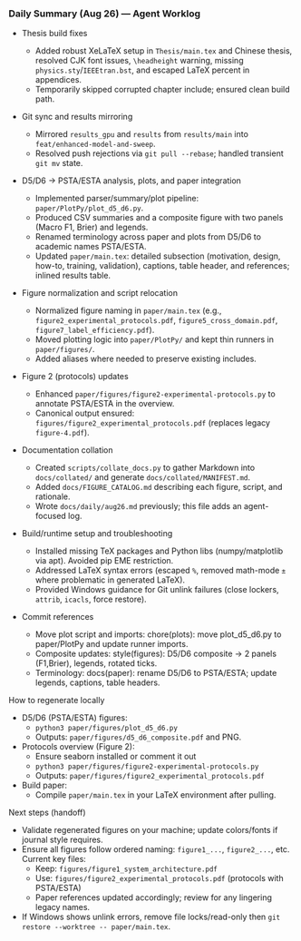 ### Daily Summary (Aug 26) — Agent Worklog

- Thesis build fixes
  - Added robust XeLaTeX setup in `Thesis/main.tex` and Chinese thesis, resolved CJK font issues, `\headheight` warning, missing `physics.sty`/`IEEEtran.bst`, and escaped LaTeX percent in appendices.
  - Temporarily skipped corrupted chapter include; ensured clean build path.

- Git sync and results mirroring
  - Mirrored `results_gpu` and `results` from `results/main` into `feat/enhanced-model-and-sweep`.
  - Resolved push rejections via `git pull --rebase`; handled transient `git mv` state.

- D5/D6 → PSTA/ESTA analysis, plots, and paper integration
  - Implemented parser/summary/plot pipeline: `paper/PlotPy/plot_d5_d6.py`.
  - Produced CSV summaries and a composite figure with two panels (Macro F1, Brier) and legends.
  - Renamed terminology across paper and plots from D5/D6 to academic names PSTA/ESTA.
  - Updated `paper/main.tex`: detailed subsection (motivation, design, how-to, training, validation), captions, table header, and references; inlined results table.

- Figure normalization and script relocation
  - Normalized figure naming in `paper/main.tex` (e.g., `figure2_experimental_protocols.pdf`, `figure5_cross_domain.pdf`, `figure7_label_efficiency.pdf`).
  - Moved plotting logic into `paper/PlotPy/` and kept thin runners in `paper/figures/`.
  - Added aliases where needed to preserve existing includes.

- Figure 2 (protocols) updates
  - Enhanced `paper/figures/figure2-experimental-protocols.py` to annotate PSTA/ESTA in the overview.
  - Canonical output ensured: `figures/figure2_experimental_protocols.pdf` (replaces legacy `figure-4.pdf`).

- Documentation collation
  - Created `scripts/collate_docs.py` to gather Markdown into `docs/collated/` and generate `docs/collated/MANIFEST.md`.
  - Added `docs/FIGURE_CATALOG.md` describing each figure, script, and rationale.
  - Wrote `docs/daily/aug26.md` previously; this file adds an agent-focused log.

- Build/runtime setup and troubleshooting
  - Installed missing TeX packages and Python libs (numpy/matplotlib via apt). Avoided pip EME restriction.
  - Addressed LaTeX syntax errors (escaped `%`, removed math-mode `±` where problematic in generated LaTeX).
  - Provided Windows guidance for Git unlink failures (close lockers, `attrib`, `icacls`, force restore).

- Commit references
  - Move plot script and imports: chore(plots): move plot_d5_d6.py to paper/PlotPy and update runner imports.
  - Composite updates: style(figures): D5/D6 composite -> 2 panels (F1,Brier), legends, rotated ticks.
  - Terminology: docs(paper): rename D5/D6 to PSTA/ESTA; update legends, captions, table headers.

How to regenerate locally
- D5/D6 (PSTA/ESTA) figures:
  - `python3 paper/figures/plot_d5_d6.py`
  - Outputs: `paper/figures/d5_d6_composite.pdf` and PNG.
- Protocols overview (Figure 2):
  - Ensure seaborn installed or comment it out
  - `python3 paper/figures/figure2-experimental-protocols.py`
  - Outputs: `paper/figures/figure2_experimental_protocols.pdf`
- Build paper:
  - Compile `paper/main.tex` in your LaTeX environment after pulling.

Next steps (handoff)
- Validate regenerated figures on your machine; update colors/fonts if journal style requires.
- Ensure all figures follow ordered naming: `figure1_...`, `figure2_...`, etc. Current key files:
  - Keep: `figures/figure1_system_architecture.pdf`
  - Use: `figures/figure2_experimental_protocols.pdf` (protocols with PSTA/ESTA)
  - Paper references updated accordingly; review for any lingering legacy names.
- If Windows shows unlink errors, remove file locks/read-only then `git restore --worktree -- paper/main.tex`.